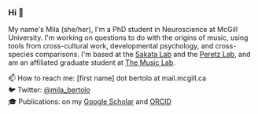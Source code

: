 ### Hi 👋

My name's Mila (she/her), I'm a PhD student in Neuroscience at McGill University. I'm working on questions to do with the origins of music, using tools from cross-cultural work, developmental psychology, and cross-species comparisons. I'm based at the [Sakata Lab](https://sakatasongbirdlab.wordpress.com/) and the [Peretz Lab](https://peretzlab.ca/), and am an affiliated graduate student at [The Music Lab](https://www.themusiclab.org/).

📫 How to reach me: [first name] dot bertolo at mail.mcgill.ca    
🐦 Twitter: [@mila_bertolo](https://twitter.com/mila_bertolo)       
🎓 Publications: on my [Google Scholar](https://scholar.google.com/citations?hl=en&user=68Vjn3QAAAAJ) and [ORCID](https://orcid.org/0000-0002-3931-2293)     

<!--
**Milberto/Milberto** is a ✨ _special_ ✨ repository because its `README.md` (this file) appears on your GitHub profile.

Here are some ideas to get you started:

- 🔭 I’m currently working on ...
- 🌱 I’m currently learning ...
- 👯 I’m looking to collaborate on ...
- 🤔 I’m looking for help with ...
- 💬 Ask me about ...
- 📫 How to reach me: ...
- 😄 Pronouns: ...
- ⚡ Fun fact: ...
-->
